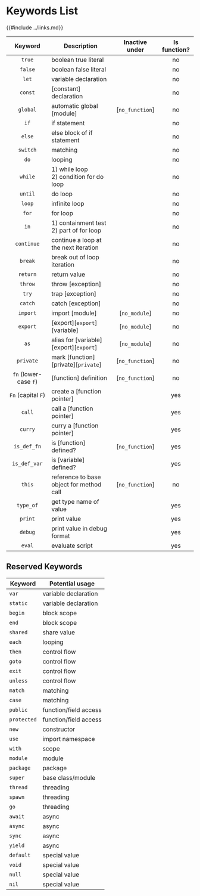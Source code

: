Keywords List
=============

{{#include ../links.md}}

|        Keyword        | Description                                 | Inactive under  | Is function? |
| :-------------------: | ------------------------------------------- | :-------------: | :----------: |
|        `true`         | boolean true literal                        |                 |      no      |
|        `false`        | boolean false literal                       |                 |      no      |
|         `let`         | variable declaration                        |                 |      no      |
|        `const`        | [constant] declaration                      |                 |      no      |
|       `global`        | automatic global [module]                   | [`no_function`] |      no      |
|         `if`          | if statement                                |                 |      no      |
|        `else`         | else block of if statement                  |                 |      no      |
|       `switch`        | matching                                    |                 |      no      |
|         `do`          | looping                                     |                 |      no      |
|        `while`        | 1) while loop<br/>2) condition for do loop  |                 |      no      |
|        `until`        | do loop                                     |                 |      no      |
|        `loop`         | infinite loop                               |                 |      no      |
|         `for`         | for loop                                    |                 |      no      |
|         `in`          | 1) containment test<br/>2) part of for loop |                 |      no      |
|      `continue`       | continue a loop at the next iteration       |                 |      no      |
|        `break`        | break out of loop iteration                 |                 |      no      |
|       `return`        | return value                                |                 |      no      |
|        `throw`        | throw [exception]                           |                 |      no      |
|         `try`         | trap [exception]                            |                 |      no      |
|        `catch`        | catch [exception]                           |                 |      no      |
|       `import`        | import [module]                             |  [`no_module`]  |      no      |
|       `export`        | [export][`export`] [variable]               |  [`no_module`]  |      no      |
|         `as`          | alias for [variable] [export][`export`]     |  [`no_module`]  |      no      |
|       `private`       | mark [function] [private][`private`]        | [`no_function`] |      no      |
| `fn` (lower-case `f`) | [function] definition                       | [`no_function`] |      no      |
|  `Fn` (capital `F`)   | create a [function pointer]                 |                 |     yes      |
|        `call`         | call a [function pointer]                   |                 |     yes      |
|        `curry`        | curry a [function pointer]                  |                 |     yes      |
|      `is_def_fn`      | is [function] defined?                      | [`no_function`] |     yes      |
|     `is_def_var`      | is [variable] defined?                      |                 |     yes      |
|        `this`         | reference to base object for method call    | [`no_function`] |      no      |
|       `type_of`       | get type name of value                      |                 |     yes      |
|        `print`        | print value                                 |                 |     yes      |
|        `debug`        | print value in debug format                 |                 |     yes      |
|        `eval`         | evaluate script                             |                 |     yes      |


Reserved Keywords
-----------------

| Keyword     | Potential usage       |
| ----------- | --------------------- |
| `var`       | variable declaration  |
| `static`    | variable declaration  |
| `begin`     | block scope           |
| `end`       | block scope           |
| `shared`    | share value           |
| `each`      | looping               |
| `then`      | control flow          |
| `goto`      | control flow          |
| `exit`      | control flow          |
| `unless`    | control flow          |
| `match`     | matching              |
| `case`      | matching              |
| `public`    | function/field access |
| `protected` | function/field access |
| `new`       | constructor           |
| `use`       | import namespace      |
| `with`      | scope                 |
| `module`    | module                |
| `package`   | package               |
| `super`     | base class/module     |
| `thread`    | threading             |
| `spawn`     | threading             |
| `go`        | threading             |
| `await`     | async                 |
| `async`     | async                 |
| `sync`      | async                 |
| `yield`     | async                 |
| `default`   | special value         |
| `void`      | special value         |
| `null`      | special value         |
| `nil`       | special value         |
